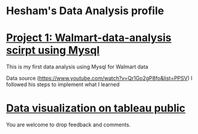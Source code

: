 # Hesham's Data Analysis profile

# [Project 1: Walmart-data-analysis scirpt using Mysql](https://github.com/HeshamElsheikh84/Walmart-data-analysis)

This is my first data analysis using Mysql for Walmart data

Data source (https://www.youtube.com/watch?v=Qr1Go2gP8fo&list=PPSV) I followed his steps to implement what I learned

# [Data visualization on tableau public](https://public.tableau.com/app/profile/hesham.elsheikh/vizzes)

You are welcome to drop feedback and comments.



